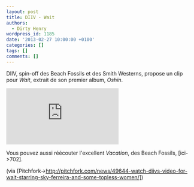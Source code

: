 ```yaml
---
layout: post
title: DIIV - Wait
authors:
  - Dirty Henry
wordpress_id: 1185
date: '2013-02-27 10:00:00 +0100'
categories: []
tags: []
comments: []
---
```

DIIV, spin-off des Beach Fossils et des Smith Westerns, propose un clip pour *Wait*, extrait de son premier album, *Oshin*. 

<div style="max-width: 100%;">
<iframe src="http://player.vimeo.com/video/59966793" frameborder="0" webkitAllowFullScreen mozallowfullscreen allowFullScreen></iframe>
</div>

Vous pouvez aussi réécouter l'excellent *Vacation*, des Beach Fossils, [ici->702]. 

(via [Pitchfork->http://pitchfork.com/news/49644-watch-diivs-video-for-wait-starring-sky-ferreira-and-some-topless-women/])
